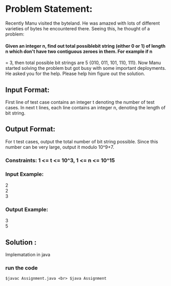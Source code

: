 # Problem Statement:

Recently Manu visited the byteland. He was amazed with lots of different varieties of bytes he encountered there. Seeing this, he thought of a problem: 
#### Given an integer n, find out total possiblebit string (either 0 or 1) of length n which don't have two contiguous zeroes in them. For example if n
= 3, then total possible bit strings are 5 {010, 011, 101, 110, 111}.
Now Manu started solving the problem but got busy with some important deployments. He asked you for the help. Please help him figure out the solution.

## Input Format:
First line of test case contains an integer t denoting the number of test cases.
In next t lines, each line contains an integer n, denoting the length of bit string.

## Output Format:
For t test cases, output the total number of bit string possible. Since this number can be very large,
output it modulo 10^9+7.

### Constraints: 1 <= t <= 10^3, 1 <= n <= 10^15
### Input Example:
 2 <br>
 2 <br>
 3 <br>
### Output Example:
 3 <br>
 5 <br>

## Solution :

Implematation in java 

### run the code

`$javac Assignment.java <br>
 $java Assignment`


 
